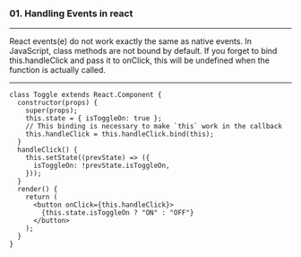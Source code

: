 ### 01. Handling Events in react

----

React events(e) do not work exactly the same as native events.
In JavaScript, class methods are not bound by default. If you forget to bind this.handleClick and pass it to onClick, this will be undefined when the function is actually called.

----

```
class Toggle extends React.Component {
  constructor(props) {
    super(props);
    this.state = { isToggleOn: true };
    // This binding is necessary to make `this` work in the callback
    this.handleClick = this.handleClick.bind(this);
  }
  handleClick() {
    this.setState((prevState) => ({
      isToggleOn: !prevState.isToggleOn,
    }));
  }
  render() {
    return (
      <button onClick={this.handleClick}>
        {this.state.isToggleOn ? "ON" : "OFF"}
      </button>
    );
  }
}
```